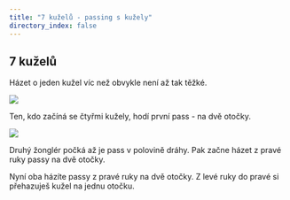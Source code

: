 ```yaml
---
title: "7 kuželů - passing s kužely"
directory_index: false
---
```


## 7 kuželů


Házet o jeden kužel víc než obvykle není až tak těžké.

![](img/k/kuzely-passing-7clubsa.png)

Ten, kdo začíná se čtyřmi kužely, hodí první pass - na dvě otočky.

![](img/k/kuzely-passing-7clubsb.png)

Druhý žonglér počká až je pass v polovině dráhy. Pak začne házet z pravé ruky passy na dvě otočky.


Nyní oba házíte passy z pravé ruky na dvě otočky. Z levé ruky do pravé si přehazuješ kužel na jednu otočku.


